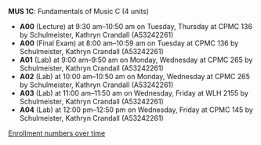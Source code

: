 **MUS 1C**: Fundamentals of Music C (4 units)

- **A00** (Lecture) at 9:30 am–10:50 am on Tuesday, Thursday at CPMC 136 by Schulmeister, Kathryn Crandall (A53242261)
- **A00** (Final Exam) at 8:00 am–10:59 am on Tuesday at CPMC 136 by Schulmeister, Kathryn Crandall (A53242261)
- **A01** (Lab) at 9:00 am–9:50 am on Monday, Wednesday at CPMC 265 by Schulmeister, Kathryn Crandall (A53242261)
- **A02** (Lab) at 10:00 am–10:50 am on Monday, Wednesday at CPMC 265 by Schulmeister, Kathryn Crandall (A53242261)
- **A03** (Lab) at 11:00 am–11:50 am on Wednesday, Friday at WLH 2155 by Schulmeister, Kathryn Crandall (A53242261)
- **A04** (Lab) at 12:00 pm–12:50 pm on Wednesday, Friday at CPMC 145 by Schulmeister, Kathryn Crandall (A53242261)

[Enrollment numbers over time](./MUS1C.tsv)
